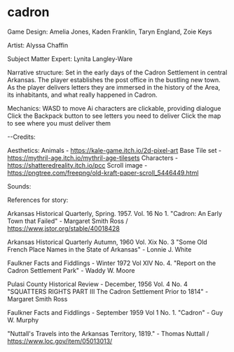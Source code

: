 # cadron

Game Design: Amelia Jones, Kaden Franklin, Taryn England, Zoie Keys

Artist: Alyssa Chaffin

Subject Matter Expert: Lynita Langley-Ware

Narrative structure:
  Set in the early days of the Cadron Settlement in central Arkansas. The player establishes the post office in the bustling new town. As the player delivers letters they are immersed in the history of the Area, its inhabitants, and what really happened in Cadron.

Mechanics:
  WASD to move
  Ai characters are clickable, providing dialogue
  Click the Backpack button to see letters you need to deliver
  Click the map to see where you must deliver them


--Credits:

Aesthetics:
Animals - https://kale-game.itch.io/2d-pixel-art
Base Tile set - https://mythril-age.itch.io/mythril-age-tilesets
Characters - https://shatteredreality.itch.io/pcc
Scroll image - https://pngtree.com/freepng/old-kraft-paper-scroll_5446449.html

Sounds:


References for story:

Arkansas Historical Quarterly, Spring. 1957. Vol. 16 No 1. "Cadron: An Early Town that Failed" - Margaret Smith Ross / https://www.jstor.org/stable/40018428

Arkansas Historical Quarterly Autumn, 1960 Vol. Xix No. 3 "Some Old French Place Names in the State of Arkansas" - Lonnie J. White

Faulkner Facts and Fiddlings - Winter 1972 Vol XIV No. 4. "Report on the Cadron Settlement Park" - Waddy W. Moore

Pulasi County Historical Review - December, 1956 Vol. 4 No. 4  "SQUATTERS RIGHTS PART III The Cadron Settlement Prior to 1814" - Margaret Smith Ross

 Faulkner Facts and Fiddlings - September 1959 Vol 1 No. 1. "Cadron" - Guy W. Murphy

 "Nuttall's Travels into the Arkansas Territory, 1819." - Thomas Nuttall / https://www.loc.gov/item/05013013/
